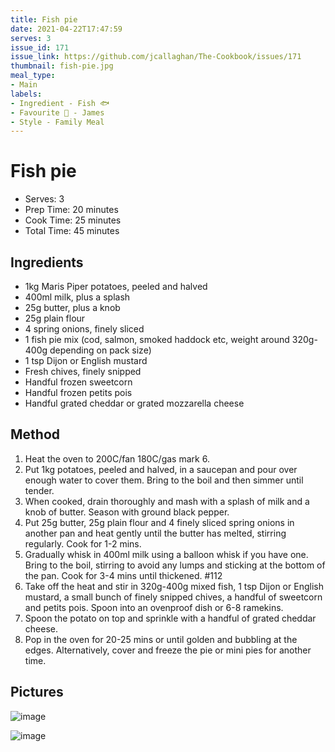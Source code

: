 ```yaml
---
title: Fish pie
date: 2021-04-22T17:47:59
serves: 3
issue_id: 171
issue_link: https://github.com/jcallaghan/The-Cookbook/issues/171
thumbnail: fish-pie.jpg
meal_type:
- Main
labels:
- Ingredient - Fish 🐟
- Favourite 🥰 - James
- Style - Family Meal
---
```


# Fish pie

- Serves: 3
- Prep Time: 20 minutes
- Cook Time: 25 minutes
- Total Time: 45 minutes

## Ingredients

- 1kg Maris Piper potatoes, peeled and halved
- 400ml milk, plus a splash
- 25g butter, plus a knob
- 25g plain flour
- 4 spring onions, finely sliced
- 1 fish pie mix (cod, salmon, smoked haddock etc, weight around 320g-400g depending on pack size)
- 1 tsp Dijon or English mustard
- Fresh chives, finely snipped
- Handful frozen sweetcorn
- Handful frozen petits pois
- Handful grated cheddar or grated mozzarella cheese

## Method

1. Heat the oven to 200C/fan 180C/gas mark 6.
2. Put 1kg potatoes, peeled and halved, in a saucepan and pour over enough water to cover them. Bring to the boil and then simmer until tender.
3. When cooked, drain thoroughly and mash with a splash of milk and a knob of butter. Season with ground black pepper.
4. Put 25g butter, 25g plain flour and 4 finely sliced spring onions in another pan and heat gently until the butter has melted, stirring regularly. Cook for 1-2 mins.
5. Gradually whisk in 400ml milk using a balloon whisk if you have one. Bring to the boil, stirring to avoid any lumps and sticking at the bottom of the pan. Cook for 3-4 mins until thickened. #112
6. Take off the heat and stir in 320g-400g mixed fish, 1 tsp Dijon or English mustard, a small bunch of finely snipped chives, a handful of sweetcorn and petits pois. Spoon into an ovenproof dish or 6-8 ramekins.
7. Spoon the potato on top and sprinkle with a handful of grated cheddar cheese.
8. Pop in the oven for 20-25 mins or until golden and bubbling at the edges. Alternatively, cover and freeze the pie or mini pies for another time.

## Pictures

![image](https://user-images.githubusercontent.com/7449908/119133893-5ca03100-ba34-11eb-8ce9-525c02368eab.jpeg)

![image](https://user-images.githubusercontent.com/7449908/119133914-632ea880-ba34-11eb-9e0d-b5e6ddc098a2.jpeg)

